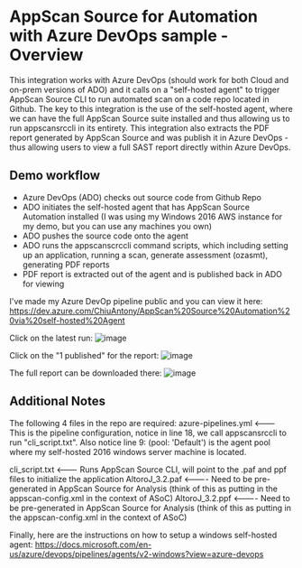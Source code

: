 # AppScan Source for Automation with Azure DevOps sample - Overview

This integration works with Azure DevOps (should work for both Cloud and on-prem versions of ADO) and it calls on a "self-hosted agent" to trigger AppScan Source CLI to run automated scan on a code repo located in Github. The key to this integration is the use of the self-hosted agent, where we can have the full AppScan Source suite installed and thus allowing us to run appscansrccli in its entirety. This integration also extracts the PDF report generated by AppScan Source and was publish it in Azure DevOps - thus allowing users to view a full SAST report directly within Azure DevOps. 

## Demo workflow
- Azure DevOps (ADO) checks out source code from Github Repo
- ADO initiates the self-hosted agent that has AppScan Source Automation installed (I was using my Windows 2016 AWS instance for my demo, but you can use any machines you own)
- ADO pushes the source code onto the agent
- ADO runs the appscanscrccli command scripts, which including setting up an application, running a scan, generate assessment (ozasmt), generating PDF reports
- PDF report is extracted out of the agent and is published back in ADO for viewing

I've made my Azure DevOp pipeline public and you can view it here:
https://dev.azure.com/ChiuAntony/AppScan%20Source%20Automation%20via%20self-hosted%20Agent

Click on the latest run:
![image](https://user-images.githubusercontent.com/5158535/140100674-6ac08195-7625-4b48-81ed-87fc79f563d6.png)


Click on the "1 published" for the report:
![image](https://user-images.githubusercontent.com/5158535/140100709-4a708247-66c8-4806-9c17-c94d58d37059.png)


The full report can be downloaded there:
![image](https://user-images.githubusercontent.com/5158535/140100743-99de1f84-cb55-42f0-aee5-5b5e037fd9c4.png)

## Additional Notes
The following 4 files in the repo are required:
azure-pipelines.yml <--- This is the pipeline configuration, notice in line 18, we call appscansrccli to run "cli_script.txt". Also notice line 9: (pool: 'Default') is the agent pool where my self-hosted 2016 windows server machine is located. 

cli_script.txt <--- Runs AppScan Source CLI, will point to the .paf and ppf files to initialize the application 
AltoroJ_3.2.paf <---- Need to be pre-generated in AppScan Source for Analysis (think of this as putting in the appscan-config.xml in the context of ASoC)
AltoroJ_3.2.ppf <---- Need to be pre-generated in AppScan Source for Analysis (think of this as putting in the appscan-config.xml in the context of ASoC)

Finally, here are the instructions on how to setup a windows self-hosted agent:
https://docs.microsoft.com/en-us/azure/devops/pipelines/agents/v2-windows?view=azure-devops


